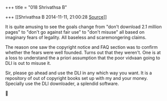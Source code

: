 +++
title = "018 Shrivathsa B"

+++
[[Shrivathsa B	2014-11-11, 21:00:28 [Source](https://groups.google.com/g/samskrita/c/z1YkAzFqdSM)]]



It is quite amusing to see the goals change from "don't download 2.1 million pages" to "don't go against fair use" to "don't misuse" all based on imaginary fears of legality. All baseless and scaremongering claims.

The reason one saw the copyright notice and FAQ section was to confirm whether the fears were well founded. Turns out that they weren't. One is at a loss to understand the a priori assumption that the poor vidvaan going to DLI is out to misuse it.

Sir, please go ahead and use the DLI in any which way you want. It is a repository of out of copyright books set up with my and your money. Specially use the DLI downloader, a splendid software.



